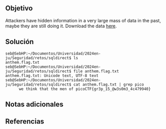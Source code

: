 ## Objetivo
Attackers have hidden information in a very large mass of data in the past, maybe they are still doing it. Download the data [here](https://artifacts.picoctf.net/c/124/anthem.flag.txt).
## Solución

```
seb@SebHP:~/Documentos/Universidad/2024en-ju/Seguridad/retos/sqldirect$ ls
anthem.flag.txt
seb@SebHP:~/Documentos/Universidad/2024en-ju/Seguridad/retos/sqldirect$ file anthem.flag.txt 
anthem.flag.txt: Unicode text, UTF-8 text
seb@SebHP:~/Documentos/Universidad/2024en-ju/Seguridad/retos/sqldirect$ cat anthem.flag.txt | grep pico
      we think that the men of picoCTF{gr3p_15_@w3s0m3_4c479940}

```
## Notas adicionales
## Referencias